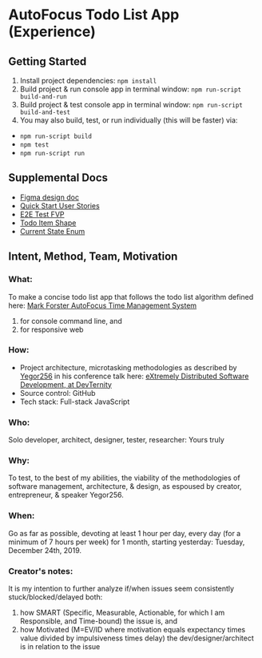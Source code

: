 # AutoFocus Todo List App (Experience)

## Getting Started

1. Install project dependencies: `npm install`
2. Build project & run console app in terminal window: `npm run-script build-and-run`
3. Build project & test console app in terminal window: `npm run-script build-and-test`
4. You may also build, test, or run individually (this will be faster) via:
  - `npm run-script build`
  - `npm test`
  - `npm run-script run`

## Supplemental Docs
- [Figma design doc](https://www.figma.com/file/xLQLwhw01n12pKgAnRt8Pt/AutoFocus-Design-Doc?node-id=0%3A1)
- [Quick Start User Stories](https://github.com/avidrucker/autofocus-exp/blob/master/quick_start_user_stories.md)
- [E2E Test FVP](https://github.com/avidrucker/autofocus-exp/blob/master/end-to-end-test-fvp.md)
- [Todo Item Shape](https://github.com/avidrucker/autofocus-exp/blob/master/todo_item_shape.md)
- [Current State Enum](https://github.com/avidrucker/autofocus-exp/blob/master/current_state_enum.md)

## Intent, Method, Team, Motivation

### What:
To make a concise todo list app that follows the todo list algorithm defined here: [Mark Forster AutoFocus Time Management System](http://markforster.squarespace.com/autofocus-system/)
1. for console command line, and
2. for responsive web

### How:
- Project architecture, microtasking methodologies as described by [Yegor256](https://www.youtube.com/user/technoparkcorp/) in his conference talk here: [eXtremely Distributed Software Development, at DevTernity](https://www.youtube.com/watch?v=7EytYc7K5JA)
- Source control: GitHub
- Tech stack: Full-stack JavaScript

### Who:
Solo developer, architect, designer, tester, researcher: Yours truly

### Why:
To test, to the best of my abilities, the viability of the methodologies of software management, architecture, & design, as espoused by creator, entrepreneur, & speaker Yegor256.

### When:
Go as far as possible, devoting at least 1 hour per day, every day (for a minimum of 7 hours per week) for 1 month, starting yesterday: Tuesday, December 24th, 2019.

### Creator's notes:
It is my intention to further analyze if/when issues seem consistently stuck/blocked/delayed both:
1. how SMART (Specific, Measurable, Actionable, for which I am Responsible, and Time-bound) the issue is, and
2. how Motivated (M=EV/ID where motivation equals expectancy times value divided by impulsiveness times delay) the dev/designer/architect is in relation to the issue
